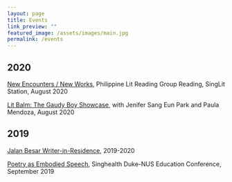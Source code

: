 ```yaml
---
layout: page
title: Events
link_preview: ""
featured_image: /assets/images/main.jpg
permalink: /events
---
```


## 2020

[New Encounters / New Works](https://www.facebook.com/SingLitStation/videos/729452287613287), Philippine Lit Reading Group Reading, SingLit Station, August 2020

[Lit Balm: The Gaudy Boy Showcase](https://www.facebook.com/watch/?v=246145516392970), with Jenifer Sang Eun Park and Paula Mendoza, August 2020


## 2019

[Jalan Besar Writer-in-Residence](https://www.singlitstation.com/fellowship), 2019-2020

[Poetry as Embodied Speech](https://web.archive.org/web/20190805223441/https://www.academic-medicine.edu.sg/educationconference2019/symposium/health-and-the-humanities-music-arts-and-poetry), Singhealth Duke-NUS Education Conference, September 2019